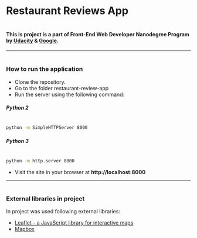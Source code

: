 # Restaurant Reviews App
#
#### This is project is a part of Front-End Web Developer Nanodegree Program by [Udacity](udacity.com) & [Google](google.com).
---
#
### How to run the application
- Clone the repository.
- Go to the folder restaurant-review-app
- Run the server using the following command:
##### Python 2
#
```sh
python -m SimpleHTTPServer 8000
```
##### Python 3
#
```sh
python -m http.server 8000
```

- Visit the site in your browser at **http://localhost:8000**
---
#
### External libraries in project
In project was used following external libraries:
- [Leaflet - a JavaScript library for interactive maps](https://leafletjs.com)
- [Mapbox](https://www.mapbox.com/)

